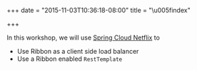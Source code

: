 +++
date = "2015-11-03T10:36:18-08:00"
title = "\u005findex"

+++

In this workshop, we will use [Spring Cloud Netflix](http://cloud.spring.io/spring-cloud-netflix/) to

* Use Ribbon as a client side load balancer
* Use a Ribbon enabled `RestTemplate`

